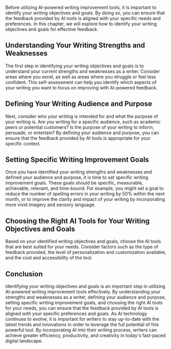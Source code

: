 
Before utilizing AI-powered writing improvement tools, it is important to identify your writing objectives and goals. By doing so, you can ensure that the feedback provided by AI tools is aligned with your specific needs and preferences. In this chapter, we will explore how to identify your writing objectives and goals for effective feedback.

Understanding Your Writing Strengths and Weaknesses
---------------------------------------------------

The first step in identifying your writing objectives and goals is to understand your current strengths and weaknesses as a writer. Consider areas where you excel, as well as areas where you struggle or feel less confident. This self-assessment can help you identify which aspects of your writing you want to focus on improving with AI-powered feedback.

Defining Your Writing Audience and Purpose
------------------------------------------

Next, consider who your writing is intended for and what the purpose of your writing is. Are you writing for a specific audience, such as academic peers or potential customers? Is the purpose of your writing to inform, persuade, or entertain? By defining your audience and purpose, you can ensure that the feedback provided by AI tools is appropriate for your specific context.

Setting Specific Writing Improvement Goals
------------------------------------------

Once you have identified your writing strengths and weaknesses and defined your audience and purpose, it is time to set specific writing improvement goals. These goals should be specific, measurable, achievable, relevant, and time-bound. For example, you might set a goal to reduce the number of spelling errors in your writing by 50% within the next month, or to improve the clarity and impact of your writing by incorporating more vivid imagery and sensory language.

Choosing the Right AI Tools for Your Writing Objectives and Goals
-----------------------------------------------------------------

Based on your identified writing objectives and goals, choose the AI tools that are best suited for your needs. Consider factors such as the type of feedback provided, the level of personalization and customization available, and the cost and accessibility of the tool.

Conclusion
----------

Identifying your writing objectives and goals is an important step in utilizing AI-powered writing improvement tools effectively. By understanding your strengths and weaknesses as a writer, defining your audience and purpose, setting specific writing improvement goals, and choosing the right AI tools for your needs, you can ensure that the feedback provided by AI tools is aligned with your specific preferences and goals. As AI technology continues to evolve, it is important for writers to stay up-to-date with the latest trends and innovations in order to leverage the full potential of this powerful tool. By incorporating AI into their writing process, writers can achieve greater efficiency, productivity, and creativity in today's fast-paced digital landscape.
